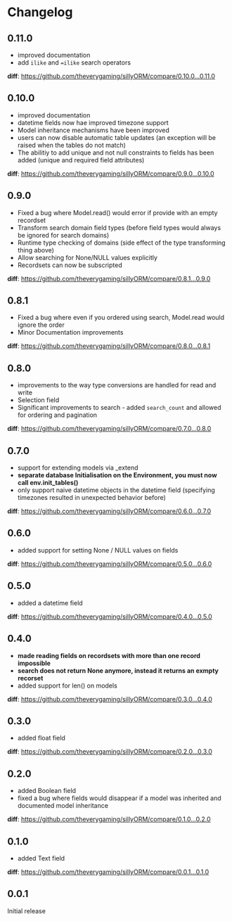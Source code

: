# Changelog

## 0.11.0

- improved documentation
- add `ilike` and `=ilike` search operators

**diff**: https://github.com/theverygaming/sillyORM/compare/0.10.0...0.11.0

## 0.10.0

- improved documentation
- datetime fields now hae improved timezone support
- Model inheritance mechanisms have been improved
- users can now disable automatic table updates (an exception will be raised when the tables do not match)
- The abilitiy to add unique and not null constraints to fields has been added (unique and required field attributes)

**diff**: https://github.com/theverygaming/sillyORM/compare/0.9.0...0.10.0

## 0.9.0

- Fixed a bug where Model.read() would error if provide with an empty recordset
- Transform search domain field types (before field types would always be ignored for search domains)
- Runtime type checking of domains (side effect of the type transforming thing above)
- Allow searching for None/NULL values explicitly
- Recordsets can now be subscripted

**diff**: https://github.com/theverygaming/sillyORM/compare/0.8.1...0.9.0

## 0.8.1

- Fixed a bug where even if you ordered using search, Model.read would ignore the order
- Minor Documentation improvements

**diff**: https://github.com/theverygaming/sillyORM/compare/0.8.0...0.8.1

## 0.8.0

- improvements to the way type conversions are handled for read and write
- Selection field
- Significant improvements to search - added `search_count` and allowed for ordering and pagination

**diff**: https://github.com/theverygaming/sillyORM/compare/0.7.0...0.8.0

## 0.7.0

- support for extending models via _extend
- **separate database Initialisation on the Environment, you must now call env.init_tables()**
- only support naive datetime objects in the datetime field (specifying timezones resulted in unexpected behavior before)

**diff**: https://github.com/theverygaming/sillyORM/compare/0.6.0...0.7.0

## 0.6.0

- added support for setting None / NULL values on fields

**diff**: https://github.com/theverygaming/sillyORM/compare/0.5.0...0.6.0

## 0.5.0

- added a datetime field

**diff**: https://github.com/theverygaming/sillyORM/compare/0.4.0...0.5.0

## 0.4.0

- **made reading fields on recordsets with more than one record impossible**
- **search does not return None anymore, instead it returns an exmpty recorset**
- added support for len() on models

**diff**: https://github.com/theverygaming/sillyORM/compare/0.3.0...0.4.0

## 0.3.0

- added float field

**diff**: https://github.com/theverygaming/sillyORM/compare/0.2.0...0.3.0

## 0.2.0

- added Boolean field
- fixed a bug where fields would disappear if a model was inherited and documented model inheritance

**diff**: https://github.com/theverygaming/sillyORM/compare/0.1.0...0.2.0

## 0.1.0

- added Text field

**diff**: https://github.com/theverygaming/sillyORM/compare/0.0.1...0.1.0

## 0.0.1

Initial release
